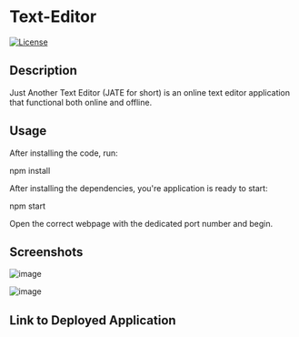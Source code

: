 # Text-Editor

[![License](https://img.shields.io/badge/License-JavaScript-red.svg)](https://opensource.org/licenses/JavaScript)

## Description

Just Another Text Editor (JATE for short) is an online text editor application that functional both online and offline. 

## Usage

After installing the code, run:

npm install

After installing the dependencies, you're application is ready to start:

npm start

Open the correct webpage with the dedicated port number and begin.

## Screenshots

![image](https://user-images.githubusercontent.com/100370557/193423436-4e7a7e28-b432-4230-a03a-ad7c9fb08af2.png)

![image](https://user-images.githubusercontent.com/100370557/193423486-b62b7cc0-c430-4e37-9132-3b1c1c7676f7.png)

## Link to Deployed Application

